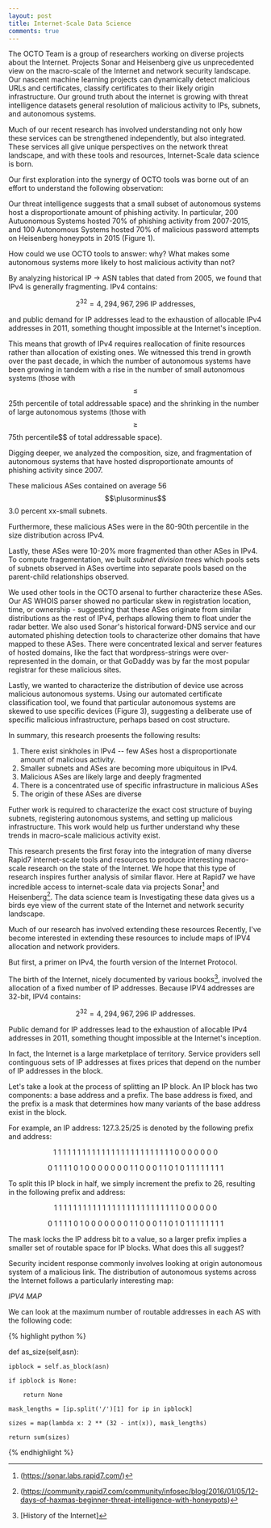 ```yaml
---
layout: post
title: Internet-Scale Data Science
comments: true
---
```


The OCTO Team is a group of researchers working on diverse projects about the Internet. Projects Sonar and Heisenberg give us unprecedented
view on the macro-scale of the Internet and network security landscape. Our nascent machine learning projects can dynamically detect malicious URLs and certificates,
classify certificates to their likely origin infrastructure. Our ground truth about the internet is growing with threat intelligence datasets general resolution of malicious activity to IPs, subnets, and autonomous systems.

Much of our recent research has involved understanding not only how these services can be strengthened independently, but also integrated. These services all give unique perspectives on the network threat landscape, and with these tools and resources, Internet-Scale data science is born.

Our first exploration into the synergy of OCTO tools was borne out of an effort to understand the following observation:

Our threat intelligence suggests that a small subset of autonomous systems host a disproportionate amount of phishing activity. In particular, 200 Autuonomous Systems hosted 70% of phishing activity from 2007-2015, and 100 Autonomous Systems hosted 70% of malicious password attempts on Heisenberg honeypots in 2015 (Figure 1).

How could we use OCTO tools to answer: why? What makes some autonomous systems more likely to host malicious activity than not?

By analyzing historical IP -> ASN tables that dated from 2005, we found that IPv4 is generally fragmenting. IPv4 contains:

$$ 2^{32} = 4, 294, 967, 296 \text{ IP addresses,}$$

and public demand for IP addresses lead to the exhaustion of allocable IPv4 addresses in 2011, something thought impossible at the Internet's inception.

This means that growth of IPv4 requires reallocation of finite resources rather than allocation of existing ones. We witnessed this trend in growth  over the past decade,
in which the number of autonomous systems have been growing in tandem with a rise in the number of small autonomous systems (those with $$\le$$ 25th percentile
of total addressable space) and the shrinking in the number of large autonomous systems (those with $$\ge$$ 75th percentile$$ of total addressable space).

Digging deeper, we analyzed the composition, size, and fragmentation of autonomous systems that have hosted disproportionate amounts of phishing activity since 2007.

These malicious ASes contained on average 56 $$\plusorminus$$ 3.0 percent xx-small subnets.

Furthermore, these malicious ASes were in the 80-90th percentile in the size distribution across IPv4.

Lastly, these ASes were 10-20% more fragmented than other ASes in IPv4. To compute fragementation, we built *subnet division trees* which pools sets of subnets observed in ASes overtime into separate pools based on the parent-child relationships observed.

We used other tools in the OCTO arsenal to further characterize these ASes. Our AS WHOIS parser showed no particular skew in registration location, time, or ownership - suggesting that these ASes originate from similar distributions as the rest of IPv4, perhaps allowing them to float under the radar better. We also used Sonar's historical forward-DNS service and our automated phishing detection tools to characterize other domains that have mapped to these ASes. There were concentrated lexical and server features of hosted domains, like the fact that wordpress-strings were over-represented in the domain, or that GoDaddy was by far the most popular registrar for these malicious sites.

Lastly, we wanted to characterize the distribution of device use across malicious autonomous systems. Using our automated certificate classification tool, we found that particular autonomous systems are skewed to use specific devices (Figure 3), suggesting a deliberate use of specific  malicious infrastructure, perhaps based on cost structure.

In summary, this research proesents the following results:
  1) There exist sinkholes in IPv4 -- few ASes host a disproportionate amount of malicious activity.
  2) Smaller subnets and ASes are becoming more ubiquitous in IPv4.
  3) Malicious ASes are likely large and deeply fragmented
  4) There is a concentrated use of specific infrastructure in malicious ASes
  5) The origin of these ASes are diverse

Futher work is required to characterize the exact cost structure of buying subnets, registering autonomous systems, and setting up malicious infrastructure. This work would help us further understand why these trends in macro-scale malicious activity exist.

This research presents the first foray into the integration of many diverse Rapid7 internet-scale tools and resources to produce interesting macro-scale research on the state of the Internet. We hope that this type of research inspires further analysis of similar flavor.
Here at Rapid7 we have incredible access to internet-scale data via projects Sonar[^1] and Heisenberg[^2]. The data science team is
Investigating these data gives us a birds eye view of the current state of the Internet and network security landscape.

Much of our research has involved extending these resources
Recently, I've become interested in extending these resources to include maps of IPV4 allocation and network providers.

But first, a primer on IPv4, the fourth version of the Internet Protocol.

The birth of the Internet, nicely documented by various books[^3], involved the allocation of a fixed number of IP addresses. Because IPV4 addresses are 32-bit, IPV4 contains:

$$ 2^{32} = 4, 294, 967, 296 \text{ IP addresses.}$$

Public demand for IP addresses lead to the exhaustion of allocable IPv4 addresses in 2011, something thought impossible at the Internet's inception.

In fact, the Internet is a large marketplace of territory. Service providers sell continguous sets of IP addresses at fixes prices that depend on the number of IP addresses in the block.

Let's take a look at the process of splitting an IP block. An IP block has two components: a base address and a prefix. The base address is fixed, and the prefix is a mask that determines how many variants of the base address exist in the block.

For example, an IP address: 127.3.25/25 is denoted by the following prefix and address:

$$ \text { 1 1 1 1 1 1 1 1 }  \text { 1 1 1 1 1 1 1 1 } \text { 1 1 1 1 1 1 1 1 } \text { 1 0 0 0 0 0 0 0 } $$

$$ \text {  0 1 1 1 1 0 1 0  }  \text { 0 0 0 0 0 0 1 1 } \text { 0 0 0 1 1 0 1 0 } \text { 1 1 1 1 1 1 1 1 } $$

To split this IP block in half, we simply increment the prefix to 26, resulting in the following prefix and address:

$$ \text { 1 1 1 1 1 1 1 1 }  \text { 1 1 1 1 1 1 1 1 } \text { 1 1 1 1 1 1 1 1 } \text { 1 1 0 0 0 0 0 0 } $$

$$ \text {  0 1 1 1 1 0 1 0  }  \text { 0 0 0 0 0 0 1 1 } \text { 0 0 0 1 1 0 1 0 } \text { 1 1 1 1 1 1 1 1 } $$

The mask locks the IP address bit to a value, so a larger prefix implies a smaller set of routable space for IP blocks. What does this all suggest?

Security incident response commonly involves looking at origin autonomous system of a malicious link. The distribution of autonomous systems across the Internet follows a particularly interesting map:

  *IPV4 MAP*

We can look at the maximum number of routable addresses in each AS with the following code:

{% highlight python %}

def as_size(self,asn):

    ipblock = self.as_block(asn)

    if ipblock is None:

        return None

    mask_lengths = [ip.split('/')[1] for ip in ipblock]

    sizes = map(lambda x: 2 ** (32 - int(x)), mask_lengths)

    return sum(sizes)

{% endhighlight %}







[^1]: (https://sonar.labs.rapid7.com/)
[^2]:(https://community.rapid7.com/community/infosec/blog/2016/01/05/12-days-of-haxmas-beginner-threat-intelligence-with-honeypots)
[^3]: [History of the Internet]
[^4]: [Cleanmx archive] (http://cleanmx.org)
